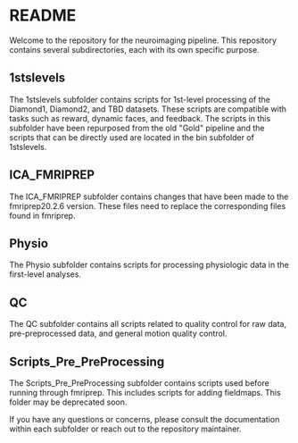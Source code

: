 # README
Welcome to the repository for the neuroimaging pipeline. This repository contains several subdirectories, each with its own specific purpose.

## 1stslevels
The 1stslevels subfolder contains scripts for 1st-level processing of the Diamond1, Diamond2, and TBD datasets. These scripts are compatible with tasks such as reward, dynamic faces, and feedback. The scripts in this subfolder have been repurposed from the old "Gold" pipeline and the scripts that can be directly used are located in the bin subfolder of 1stslevels.

## ICA_FMRIPREP
The ICA_FMRIPREP subfolder contains changes that have been made to the fmriprep20.2.6 version. These files need to replace the corresponding files found in fmriprep.

## Physio
The Physio subfolder contains scripts for processing physiologic data in the first-level analyses.

## QC
The QC subfolder contains all scripts related to quality control for raw data, pre-preprocessed data, and general motion quality control.

## Scripts_Pre_PreProcessing
The Scripts_Pre_PreProcessing subfolder contains scripts used before running through fmriprep. This includes scripts for adding fieldmaps. This folder may be deprecated soon.

If you have any questions or concerns, please consult the documentation within each subfolder or reach out to the repository maintainer.
